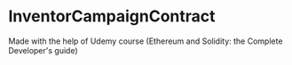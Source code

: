 # InventorCampaignContract
Made with the help of Udemy course (Ethereum and Solidity: the Complete Developer's guide)
